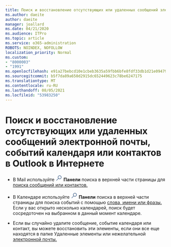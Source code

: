 ```yaml
---
title: Поиск и восстановление отсутствующих или удаленных сообщений электронной почты, событий календаря или контактов
ms.author: daeite
author: daeite
manager: joallard
ms.date: 04/21/2020
ms.audience: ITPro
ms.topic: article
ms.service: o365-administration
ROBOTS: NOINDEX, NOFOLLOW
localization_priority: Normal
ms.custom:
- "8000003"
- "1991"
ms.openlocfilehash: e91a27bebcd10e1cbeb3635a59fbb6bfe8fdf33db1d21e094794fc82d9f0e608
ms.sourcegitcommit: b5f7da89a650d2915dc652449623c78be6247175
ms.translationtype: MT
ms.contentlocale: ru-RU
ms.lasthandoff: 08/05/2021
ms.locfileid: "53983250"
---
```

# <a name="find-and-recover-missing-or-deleted-email-calendar-events-or-contacts-in-outlook-on-the-web"></a>Поиск и восстановление отсутствующих или удаленных сообщений электронной почты, событий календаря или контактов в Outlook в Интернете

- В Mail используйте <img src='data:image/png;base64,iVBORw0KGgoAAAANSUhEUgAAABUAAAAVBAMAAABbObilAAAAKlBMVEX///+WqL7l6u8vUn8iR3azwNDCzNlObJFAYIkDLWNeeZuks8d7ka1thaRtSbf+AAAAS0lEQVQI12MgFjAdmVkKY6csYxK5AGUbAqWsIUzGBiARAmGzCwAJlgQwmyMARiDEEeoxzWEyQZivLAS3l8kQ4RplkDF4hRkWEvQSABbdDSdqA/J0AAAAAElFTkSuQmCC' />
 **Панели** поиска в верхней части страницы для [поиска сообщений или контактов.](https://support.office.com/article/b27e5eb7-3255-4c61-bf16-1c6a16bc2e6b)

- В Календаре используйте <img src='data:image/png;base64,iVBORw0KGgoAAAANSUhEUgAAABUAAAAVBAMAAABbObilAAAAKlBMVEX///+WqL7l6u8vUn8iR3azwNDCzNlObJFAYIkDLWNeeZuks8d7ka1thaRtSbf+AAAAS0lEQVQI12MgFjAdmVkKY6csYxK5AGUbAqWsIUzGBiARAmGzCwAJlgQwmyMARiDEEeoxzWEyQZivLAS3l8kQ4RplkDF4hRkWEvQSABbdDSdqA/J0AAAAAElFTkSuQmCC' />
 **Панели** поиска в верхней части страницы для поиска событий с помощью [слова, имени или фразы.](https://support.office.com/article/d587aaec-fb2c-4f6f-aee1-0df1fc591477) Если у вас открыто несколько календарей, поиск будет сосредоточен на выбранном в данный момент календаре.

- Если вы случайно удалите сообщение, событие календаря или контакт, вы можете восстановить эти элементы, если они все еще находятся в папке Удаленные элементы или нежелательной [электронной почты.](https://support.office.com/article/a8ca78ac-4721-4066-95dd-571842e9fb11)